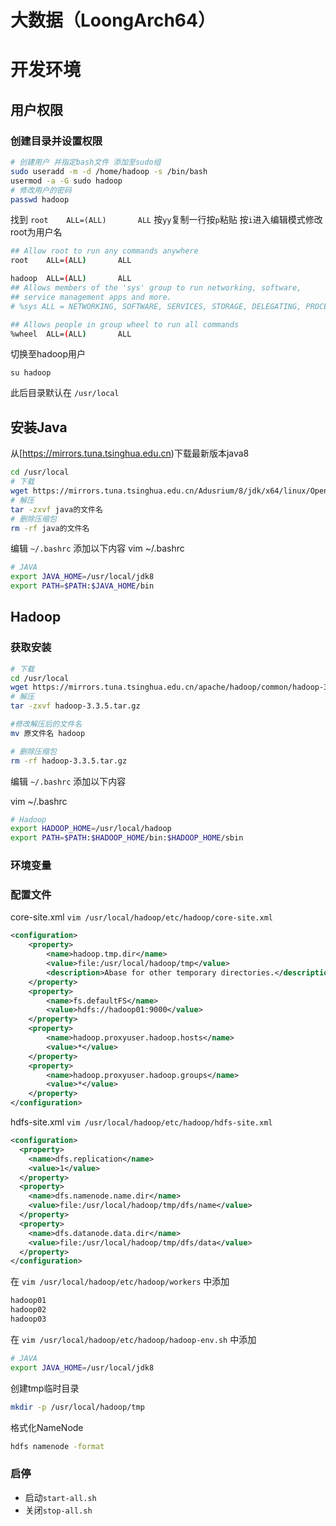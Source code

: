 # 大数据（LoongArch64）

# 开发环境

## 用户权限

### 创建目录并设置权限

```bash
# 创建用户 并指定bash文件 添加至sudo组
sudo useradd -m -d /home/hadoop -s /bin/bash
usermod -a -G sudo hadoop
# 修改用户的密码
passwd hadoop
```

找到 `root    ALL=(ALL)       ALL` 按`yy`复制一行按`p`粘贴  按`i`进入编辑模式修改root为用户名

```bash
## Allow root to run any commands anywhere
root    ALL=(ALL)       ALL

hadoop  ALL=(ALL)       ALL
## Allows members of the 'sys' group to run networking, software,
## service management apps and more.
# %sys ALL = NETWORKING, SOFTWARE, SERVICES, STORAGE, DELEGATING, PROCESSES, LOCATE, DRIVERS

## Allows people in group wheel to run all commands
%wheel  ALL=(ALL)       ALL
```


切换至hadoop用户

```bashrc
su hadoop
```



此后目录默认在 `/usr/local`

## 安装Java

从[https://mirrors.tuna.tsinghua.edu.cn)下载最新版本java8

```bash
cd /usr/local
# 下载
wget https://mirrors.tuna.tsinghua.edu.cn/Adusrium/8/jdk/x64/linux/OpenJDK8U-jdk_x64_linux_hotspot_8u422b05.tar.gz
# 解压
tar -zxvf java的文件名
# 删除压缩包
rm -rf java的文件名
```

编辑 `~/.bashrc` 添加以下内容
vim ~/.bashrc

```bash
# JAVA
export JAVA_HOME=/usr/local/jdk8
export PATH=$PATH:$JAVA_HOME/bin
```

## Hadoop

### 获取安装

```bash
# 下载
cd /usr/local
wget https://mirrors.tuna.tsinghua.edu.cn/apache/hadoop/common/hadoop-3.3.5/hadoop-3.3.5.tar.gz
# 解压
tar -zxvf hadoop-3.3.5.tar.gz

#修改解压后的文件名
mv 原文件名 hadoop

# 删除压缩包
rm -rf hadoop-3.3.5.tar.gz
```

编辑 `~/.bashrc` 添加以下内容

vim ~/.bashrc

```bash
# Hadoop
export HADOOP_HOME=/usr/local/hadoop
export PATH=$PATH:$HADOOP_HOME/bin:$HADOOP_HOME/sbin

```

### 环境变量


### 配置文件

core-site.xml `vim /usr/local/hadoop/etc/hadoop/core-site.xml` 

```xml
<configuration>
    <property>
        <name>hadoop.tmp.dir</name>
        <value>file:/usr/local/hadoop/tmp</value>
        <description>Abase for other temporary directories.</description>
    </property>
    <property>
        <name>fs.defaultFS</name>
        <value>hdfs://hadoop01:9000</value>
    </property>
    <property>
        <name>hadoop.proxyuser.hadoop.hosts</name>
        <value>*</value>
    </property>
    <property>
        <name>hadoop.proxyuser.hadoop.groups</name>
        <value>*</value>
    </property>
</configuration>
```

hdfs-site.xml `vim /usr/local/hadoop/etc/hadoop/hdfs-site.xml`

```xml
<configuration>
  <property>
    <name>dfs.replication</name>
    <value>1</value>
  </property>
  <property>
    <name>dfs.namenode.name.dir</name>
    <value>file:/usr/local/hadoop/tmp/dfs/name</value>
  </property>
  <property>
    <name>dfs.datanode.data.dir</name>
    <value>file:/usr/local/hadoop/tmp/dfs/data</value>
  </property>
</configuration>
```

在 `vim /usr/local/hadoop/etc/hadoop/workers` 中添加

```bash
hadoop01
hadoop02
hadoop03
```


在 `vim /usr/local/hadoop/etc/hadoop/hadoop-env.sh` 中添加

```bash
# JAVA
export JAVA_HOME=/usr/local/jdk8
```

创建tmp临时目录
```bash
mkdir -p /usr/local/hadoop/tmp
```



格式化NameNode

```bash
hdfs namenode -format
```

### 启停

- 启动`start-all.sh`
- 关闭`stop-all.sh`
